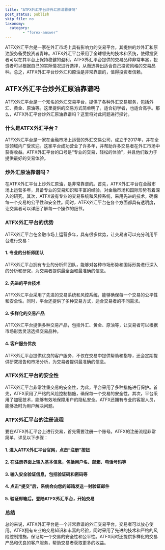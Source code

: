 ```yaml
---
title: "ATFX外汇平台炒外汇原油靠谱吗"
post_status: publish
skip_file: no
taxonomy:
  category:
        - "forex-answer"
---
```


ATFX外汇平台是一家在外汇市场上具有影响力的交易平台，其提供的炒外汇和原油服务备受投资者青睐。ATFX外汇平台采用了全球领先的技术和系统，使得投资者可以在其平台上保持稳健的盈利。ATFX外汇平台提供的交易品种非常丰富，投资者可以根据自己的实际情况进行选择，从而选择出适合自己投资风格的交易品种。总之，ATFX外汇平台炒外汇和原油是非常靠谱的，值得投资者信赖。

## ATFX外汇平台炒外汇原油靠谱吗

ATFX外汇平台是一个知名的外汇交易平台，提供了各种外汇交易服务，包括外汇、黄金、原油等。这里提供的交易方式简单明了，适合初学者，也适合高手。那么，ATFX外汇平台炒外汇原油靠谱吗？这里将对此问题进行探讨。

### 什么是ATFX外汇平台？

ATFX外汇平台是一家在金融市场上运营的外汇交易公司，成立于2017年，并在全球领域内广受欢迎。这家平台成功营业了许多年，并帮助许多交易者在外汇市场中获得收益。ATFX外汇平台的口号是“专业的交易，轻松的体验”，并且他们致力于提供最好的交易体验。

### 炒外汇原油靠谱吗？

在ATFX外汇平台上炒外汇原油，是非常靠谱的。首先，ATFX外汇平台在金融市场上运营多年，具备专业的交易知识和丰富的经验，对金融市场和国际形势有着深入的研究。其次，ATFX设有专业的交易系统和风控系统，采用先进的技术，确保每一个交易的公平性和安全性。同时，ATFX外汇平台在各个方面都具有透明度，让交易者可以详细了解每一个操作的细节。

### ATFX外汇平台的优势

ATFX外汇平台在金融市场上运营多年，具有很多优势，让交易者可以充分利用平台进行交易：

#### 1. 专业的分析师团队

ATFX外汇平台拥有专业的分析师团队，能够对各种市场形势和国际形势进行深入的分析和研究，为交易者提供最全面和最准确的信息。

#### 2. 先进的平台技术

ATFX外汇平台采用了先进的交易系统和风控系统，能够确保每一个交易的公平性和安全性。同时，平台还提供了多种交易方式，适合交易者的不同需求。

#### 3. 多样化的交易产品

ATFX外汇平台提供多种交易产品，包括外汇、黄金、原油等，让交易者可以根据市场形势灵活选择交易品种。

#### 4. 客户服务优良

ATFX外汇平台提供优良的客户服务，不仅在交易中提供帮助和指导，还会定期提供研究报告和市场分析，为交易者提供最准确的信息。

### ATFX外汇平台的安全性

ATFX外汇平台非常注重交易的安全性，为此，平台采用了多种措施进行保护。首先，ATFX采用了严格的风险控制措施，确保每一个交易的安全性。其次，平台采用了加密技术，能够有效地保障用户的隐私安全。ATFX还拥有专业的客服人员，能够及时为用户解决问题。

### ATFX外汇平台的注册流程

要在ATFX外汇平台上进行交易，首先需要注册一个账号。ATFX的注册流程非常简单，详见以下步骤：

#### 1. 进入ATFX外汇平台官网，点击“注册”按钮

#### 2. 在注册界面上输入基本信息，包括用户名、邮箱、电话号码等

#### 3. 输入安全验证信息，包括验证码和密码等

#### 4. 点击“提交”后，系统会向您的邮箱发送一封验证邮件

#### 5. 验证邮箱后，登陆ATFX外汇平台，开始交易

### 总结

总的来说，ATFX外汇平台是一个非常靠谱的外汇交易平台，交易者可以放心使用。ATFX拥有专业的交易知识和丰富的经验，同时采用了先进的技术和严格的风险控制措施，保证每一个交易的安全性和公平性。ATFX同时还提供多样化的交易产品和优良的客户服务，帮助交易者获取更多的收益。